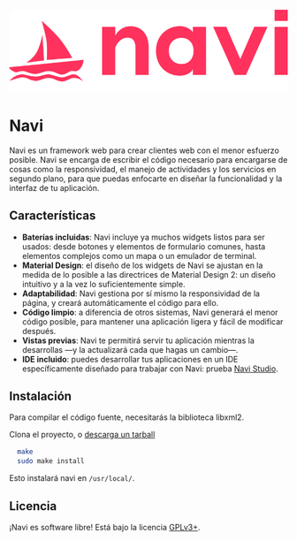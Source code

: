 ![Logo](https://raw.githubusercontent.com/twilight1794/navi/main/doc/isologo.svg)

# Navi

Navi es un framework web para crear clientes web con el menor esfuerzo posible. Navi se encarga de escribir el código necesario para encargarse de cosas como la responsividad, el manejo de actividades y los servicios en segundo plano, para que puedas enfocarte en diseñar la funcionalidad y la interfaz de tu aplicación.

## Características

- **Baterías incluidas**: Navi incluye ya muchos widgets listos para ser usados: desde botones y elementos de formulario comunes, hasta elementos complejos como un mapa o un emulador de terminal.
- **Material Design**: el diseño de los widgets de Navi se ajustan en la medida de lo posible a las directrices de Material Design 2: un diseño intuitivo y a la vez lo suficientemente simple.
- **Adaptabilidad**: Navi gestiona por sí mismo la responsividad de la página, y creará automáticamente el código para ello.
- **Código limpio**: a diferencia de otros sistemas, Navi generará el menor código posible, para mantener una aplicación ligera y fácil de modificar después.
- **Vistas previas**: Navi te permitirá servir tu aplicación mientras la desarrollas —y la actualizará cada que hagas un cambio—.
- **IDE incluido**: puedes desarrollar tus aplicaciones en un IDE específicamente diseñado para trabajar con Navi: prueba [Navi Studio](https://github.com/twilight1794/navi-studio).

## Instalación

Para compilar el código fuente, necesitarás la biblioteca libxml2.

Clona el proyecto, o [descarga un tarball](https://github.com/twilight1794/navi/archive/refs/heads/main.zip)

```bash
  make
  sudo make install
```
Esto instalará navi en `/usr/local/`.

## Licencia

¡Navi es software libre! Está bajo la licencia [GPLv3+](https://choosealicense.com/licenses/gpl-3.0/).
